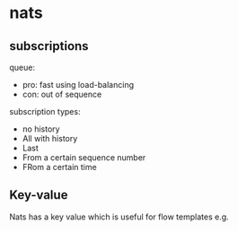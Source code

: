 # nats

## subscriptions

queue:
- pro: fast using load-balancing
- con: out of sequence

subscription types:
- no history
- All with history
- Last
- From a certain sequence number
- FRom a certain time

## Key-value

Nats has a key value which is useful for flow templates e.g.